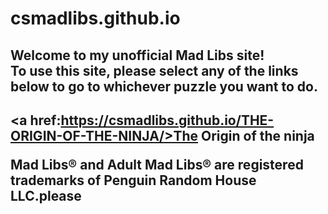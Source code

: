 # csmadlibs.github.io
<style>
.bottom{
    background color = light grey
}
</style> 
<body>

<h2>Welcome to my unofficial Mad Libs site!<br>To use this site, please select any of the links below to go to whichever puzzle you want to do.<h2>

<a href:https://csmadlibs.github.io/THE-ORIGIN-OF-THE-NINJA/>The Origin of the ninja<a>
<p><div id = bottom > Mad Libs® and Adult Mad Libs® are registered trademarks of Penguin Random House LLC.please</div><p>






</body>
